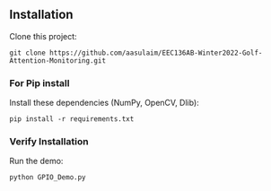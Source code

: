 ## Installation

Clone this project:

```shell
git clone https://github.com/aasulaim/EEC136AB-Winter2022-Golf-Attention-Monitoring.git
```

### For Pip install
Install these dependencies (NumPy, OpenCV, Dlib):

```shell
pip install -r requirements.txt
```

### Verify Installation

Run the demo:

```shell
python GPIO_Demo.py
```

